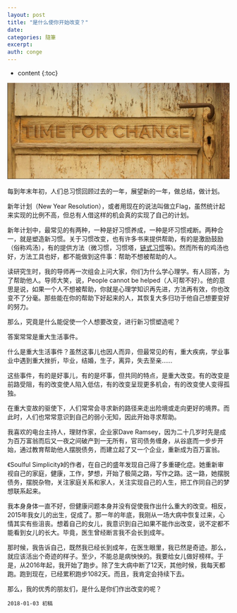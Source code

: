 ```yaml
---
layout: post
title: "是什么使你开始改变？"
date:
categories: 隨筆
excerpt:
auth: conge
---
```

* content
{:toc}

![](/assets/images/隨筆/118382-58cbe5371613595f.png)

每到年末年初，人们总习惯回顾过去的一年，展望新的一年，做总结，做计划。

新年计划（New Year Resolution），或者用现在的说法叫做立Flag，虽然统计起来实现的比例不高，但总有人借这样的机会真的实现了自己的计划。

新年计划中，最常见的有两种，一种是好习惯养成，一种是坏习惯戒断。两种合一，就是塑造新习惯。关于习惯改变，也有许多书来提供帮助，有的是激励鼓励（俗称鸡汤），有的提供方法（微习惯，习惯塔，[链式习惯](https://www.jianshu.com/p/bdf24e85f1a8)等)。然而所有的鸡汤也好，方法工具也好，都不能做到这件事：帮助不想被帮助的人。

读研究生时，我的导师再一次组会上问大家，你们为什么学心理学。有人回答，为了帮助他人。导师大笑，说，People cannot be helped（人可帮不好）。他的意思是说，如果一个人不想被帮助，你就是心理学知识再先进，方法再有效，你也改变不了分毫。那些能在你的帮助下好起来的人，其恢复大多归功于他自己想要变好的努力。

那么，究竟是什么能促使一个人想要改变，进行新习惯塑造呢？

答案常常是重大生活事件。

什么是重大生活事件？虽然这事儿也因人而异，但最常见的有，重大疾病，学业事业中遇到重大挫折，毕业，结婚，生子，离异，失去至亲……

这些事件，有的是好事儿，有的是坏事，但共同的特点，是重大改变。有的改变是前路受阻，有的改变使人陷入低估，有的改变呈现更多机会，有的改变使人变得孤独。

在重大变故的驱使下，人们常常会寻求新的路径来走出险境或走向更好的境界。而此时，人们也常常意识到自己的弱小无知，因此开始寻求帮助。

我喜欢的电台主持人，理财作家，企业家Dave Ramsey，因为二十几岁时先是成为百万富翁而后又一夜之间破产到一无所有，官司债务缠身，从谷底而一步步开始，通过教育帮助他人摆脱债务，而建立起了又一个企业，重新成为百万富翁。

《Soulful Simplicity》的作者，在自己的盛年发现自己得了多重硬化症。她重新审视自己的家庭，健康，工作，梦想，开始了极简之路，写作之路。这一路，她摆脱债务，摆脱杂物，关注家庭关系和家人，关注实现自己的人生，把工作同自己的梦想联系起来。

我本身身体一直不好，但健康问题本身并没有促使我作出什么重大的改变。相反，2015年我女儿的出生，促成了。那一年的年底，我刚从一场大病中恢复过来，心情其实有些沮丧。想着自己的女儿，我意识到自己如果不能作出改变，说不定都不能看到女儿的长大。毕竟，医生曾经断言我不会长到成年。

那时候，我告诉自己，既然我已经长到成年，在医生眼里，我已然是奇迹。那么，就应该活出个奇迹的样子。至少，不能总是病怏怏的。我要给女儿做好榜样。于是，从2016年起，我开始了跑步。除了生大病中断了12天，其他时候，我每天都跑。跑到现在，已经累积跑步1082天。而且，我肯定会持续下去。

那么，我的优秀的朋友们，是什么是你们作出改变的呢？

```
2018-01-03 初稿
```
